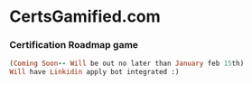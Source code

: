 # CertsGamified.com

### Certification Roadmap game

 
 ```ruby
(Coming Soon-- Will be out no later than January feb 15th)
Will have Linkidin apply bot integrated :)
```

